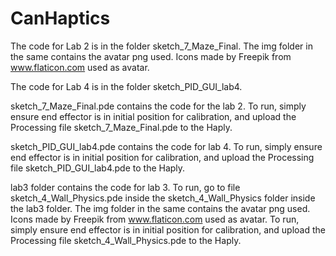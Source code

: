 # CanHaptics
The code for Lab 2 is in the folder sketch_7_Maze_Final.
The img folder in the same contains the avatar png used.
Icons made by Freepik from www.flaticon.com used as avatar. 

The code for Lab 4 is in the folder sketch_PID_GUI_lab4.

sketch_7_Maze_Final.pde contains the code for the lab 2.
To run, simply ensure end effector is in initial position for calibration, and upload the Processing file sketch_7_Maze_Final.pde to the Haply.

sketch_PID_GUI_lab4.pde contains the code for lab 4.
To run, simply ensure end effector is in initial position for calibration, and upload the Processing file sketch_PID_GUI_lab4.pde to the Haply.

lab3 folder contains the code for lab 3.
To run, go to file sketch_4_Wall_Physics.pde inside the sketch_4_Wall_Physics folder inside the lab3 folder.
The img folder in the same contains the avatar png used.
Icons made by Freepik from www.flaticon.com used as avatar.
To run, simply ensure end effector is in initial position for calibration, and upload the Processing file sketch_4_Wall_Physics.pde to the Haply.